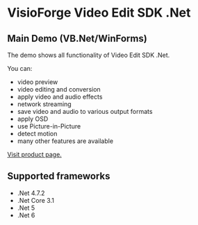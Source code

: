 ﻿# VisioForge Video Edit SDK .Net

## Main Demo (VB.Net/WinForms)

The demo shows all functionality of Video Edit SDK .Net. 

You can:
* video preview
* video editing and conversion
* apply video and audio effects
* network streaming
* save video and audio to various output formats
* apply OSD
* use Picture-in-Picture
* detect motion
* many other features are available

[Visit product page.](https://www.visioforge.com/video-edit-sdk-net)

## Supported frameworks

* .Net 4.7.2
* .Net Core 3.1
* .Net 5
* .Net 6